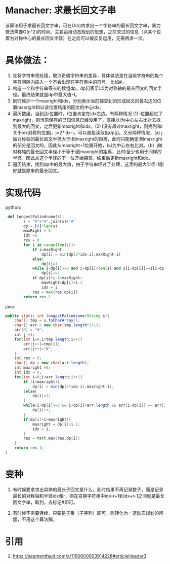 # Manacher: 求最长回文子串
该算法用于求最长回文字串，可在O(n)内求出一个字符串的最长回文字串，暴力做法需要O(n^2)的时间。主要运用动态规划的思想，之前求过的信息（以某个位置为对称中心的最长回文半径）在之后可以被反复运用，无需再求一次。
# 具体做法：
1. 先将字符串预处理，取消奇偶字符串的差异，具体做法是在当前字符串的每个字符间隔内插入一个不会出现在字符串中的符号，比如#。
2. 构造一个和字符串等长的数组dp，dp\[i]表示以i为对称轴的最长回文的回文半径。最终结果就是dp中最大值-1。
3. 同时维护一个maxright和idx，分别表示当前探查到的形成回文的最右边的位置maxright和以该位置结尾的回文的中心idx。
4. 遍历数组，当到达i位置时，i位置肯定在idx右边。有两种情况 (1) i位置超过了maxright，则当前保存的已知信息已经没用了，直接以i为中心左右比对去找到最大的回文，之后更新maxright和idx。(2) i没有超过maxright，则找到和i关于idx对称的位置j，j=2\*idx-i。可以直接读取出dp\[j]。又分两种情况，(a) j做对称轴的最长回文半径大于i到maxright的距离，此时只能确定i到maxright的部分是回文的，因此从maxright+1位置开始，以i为中心左右比对。（b）j做对称轴的最长回文半径小于等于i到maxright的距离，此时i至少也用于同样的半径，因此从这个半径的下一位开始探查。结束后更新maxright和idx。
5. 遍历结束，找到dp中的最大值，由于字符串经过了处理，这里的最大半径-1刚好就是原串的最长回文。

# 实现代码

python:

```python
 def longestPalindrome(s):
        s = "#"+"#".join(s)+"#"
        dp = [0]*len(s)
        maxRight = 0
        idx =0
        res = 0
        for i in range(len(s)):
            if i<maxRight:
                dp[i] = min(dp[2*idx-i],maxRight-i)
            else:
                dp[i]=1
            while i-dp[i]>=0 and i+dp[i]<len(s) and s[i-dp[i]]==s[i+dp[i]]:
                dp[i]+=1
            if dp[i]+i-1>maxRight:
                maxRight=dp[i]+i-1
                idx = i
            res = max(res,dp[i])
        return res-1
```

java:

```java
public static int longestPalindrome(String s){
    char[] tmp = s.toCharArray();
    char[] arr = new char[tmp.length*2+1];
    arr[0] = "#";
    int j =1;
    for(int i=0;i<tmp.length;i++){
        arr[j++]=tmp[i];
        arr[j++]="#";
    }
    int res = 0;
    char[] dp = new char[arr.length];
    int maxright =0;
    int idx = 0;
    for(int i=0;i<arr.length;i++){
        if (i<maxright){
            dp[i] = min(dp[2*idx-i],maxright-i);
        }else{
            dp[i]=1;
        }
        while(i-dp[i]>=0 && i+dp[i]<arr.length && arr[i-dp[i]] == arr[i+dp[i]]){
            dp[i]++;
        }
        if(dp[i]+i>maxright){
            maxright = dp[i]+i-1;
            idx = i;
        }
        res = Math.max(res,dp[i])
    }
    return res-1;
}
```

# 变种

1. 有时候要求求出具体的最长子回文是什么，此时结果不再记录数子，而是记录最长的对称轴和半径idx和r，则在变换字符串中idx-r+1到idx+r-1之间就是最长回文字串，取到，去标记#即可。

2. 有时候不需要连续，只要是子集（子序列）即可，则转化为一道动态规划的问题，不用这个算法解。

# 引用

1. https://segmentfault.com/a/1190000003914228#articleHeader3